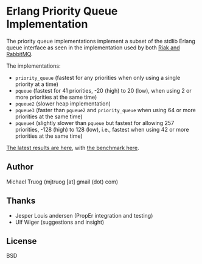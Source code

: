 Erlang Priority Queue Implementation
====================================

The priority queue implementations implement a subset of the stdlib Erlang queue interface as seen in the implementation used by both [Riak and RabbitMQ](https://github.com/basho/riak_core/blob/master/src/riak_core_priority_queue.erl).

The implementations:

* `priority_queue` (fastest for any priorities when only using a single priority at a time)
* `pqueue` (fastest for 41 priorities, -20 (high) to 20 (low), when using 2 or more priorities at the same time)
* `pqueue2` (slower heap implementation)
* `pqueue3` (faster than `pqueue2` and `priority_queue` when using 64 or more priorities at the same time)
* `pqueue4` (slightly slower than `pqueue` but fastest for allowing 257 priorities, -128 (high) to 128 (low), i.e., fastest when using 42 or more priorities at the same time)

[The latest results are here](http://okeuday.livejournal.com/19539.html), with [the benchmark here](http://github.com/okeuday/erlbench).

Author
------

Michael Truog (mjtruog [at] gmail (dot) com)

Thanks
------

* Jesper Louis andersen (PropEr integration and testing)
* Ulf Wiger (suggestions and insight)

License
-------

BSD


